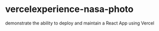 # vercelexperience-nasa-photo
demonstrate the ability to deploy and maintain a React App using Vercel
